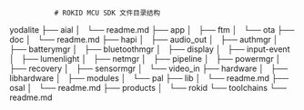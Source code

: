                # ROKID MCU SDK 文件目录结构
yodalite
    ├── aial
    │   └── readme.md
    ├── app
    │   ├── ftm
    │   └── ota
    ├── doc
    │   └── readme.md
    ├── hapi
    │   ├── audio_out
    │   ├── authmgr
    │   ├── batterymgr
    │   ├── bluetoothmgr
    │   ├── display
    │   ├── input-event
    │   ├── lumenlight
    │   ├── netmgr
    │   ├── pipeline
    │   ├── powermgr
    │   ├── recovery
    │   ├── sensormgr
    │   └── video_in
    ├── hardware
    │   ├── libhardware
    │   ├── modules
    │   └── pal
    ├── lib
    │   └── readme.md
    ├── osal
    │   └── readme.md
    ├── products
    │   └── rokid
    └── toolchains
        └── readme.md

